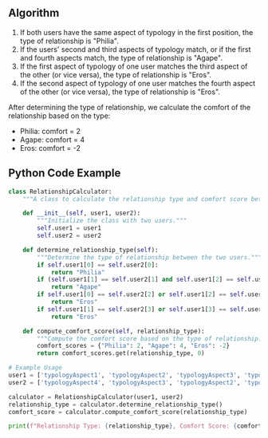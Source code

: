 ## Algorithm

1. If both users have the same aspect of typology in the first position, the type of relationship is "Philia".
2. If the users' second and third aspects of typology match, or if the first and fourth aspects match, the type of relationship is "Agape".
3. If the first aspect of typology of one user matches the third aspect of the other (or vice versa), the type of relationship is "Eros".
4. If the second aspect of typology of one user matches the fourth aspect of the other (or vice versa), the type of relationship is "Eros".

After determining the type of relationship, we calculate the comfort of the relationship based on the type:

- Philia: comfort = 2
- Agape: comfort = 4
- Eros: comfort = -2

## Python Code Example

```python
class RelationshipCalculator:
    """A class to calculate the relationship type and comfort score between two users based on their typology aspects."""

    def __init__(self, user1, user2):
        """Initialize the class with two users."""
        self.user1 = user1
        self.user2 = user2

    def determine_relationship_type(self):
        """Determine the type of relationship between the two users."""
        if self.user1[0] == self.user2[0]:
            return "Philia"
        if (self.user1[1] == self.user2[1] and self.user1[2] == self.user2[2]) or (self.user1[0] == self.user2[3] and self.user1[3] == self.user2[0]):
            return "Agape"
        if self.user1[0] == self.user2[2] or self.user1[2] == self.user2[0]:
            return "Eros"
        if self.user1[1] == self.user2[3] or self.user1[3] == self.user2[1]:
            return "Eros"

    def compute_comfort_score(self, relationship_type):
        """Compute the comfort score based on the type of relationship."""
        comfort_scores = {"Philia": 2, "Agape": 4, "Eros": -2}
        return comfort_scores.get(relationship_type, 0)

# Example Usage
user1 = ['typologyAspect1', 'typologyAspect2', 'typologyAspect3', 'typologyAspect4']
user2 = ['typologyAspect4', 'typologyAspect3', 'typologyAspect2', 'typologyAspect1']

calculator = RelationshipCalculator(user1, user2)
relationship_type = calculator.determine_relationship_type()
comfort_score = calculator.compute_comfort_score(relationship_type)

print(f"Relationship Type: {relationship_type}, Comfort Score: {comfort_score}")
